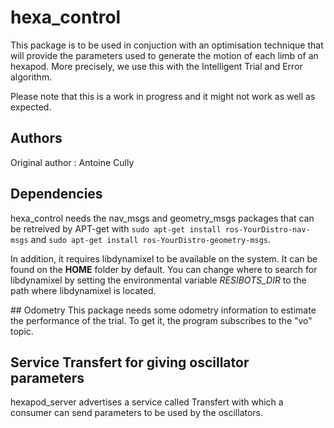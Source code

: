 # hexa_control

This package is to be used in conjuction with an optimisation technique that will provide the parameters used to generate the motion of each limb of an hexapod. More precisely, we use this with the Intelligent Trial and Error algorithm.

Please note that this is a work in progress and it might not work as well as expected.

## Authors
Original author : Antoine Cully

## Dependencies
hexa_control needs the nav_msgs and geometry_msgs packages that can be retreived by APT-get with `sudo apt-get install ros-YourDistro-nav-msgs` and `sudo apt-get install ros-YourDistro-geometry-msgs`.

In addition, it requires libdynamixel to be available on the system. It can be found on the **HOME** folder by default. You can change where to search for libdynamixel by setting the environmental variable *RESIBOTS_DIR* to the path where libdynamixel is located.

## Odometry
This package needs some odometry information to estimate the performance of the trial. To get it, the program subscribes to the "vo" topic.

## Service Transfert for giving oscillator parameters
hexapod_server advertises a service called Transfert with which a consumer can send parameters to be used by the oscillators.
